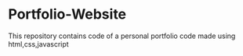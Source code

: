 # Portfolio-Website
This repository contains code of a personal portfolio code made using html,css,javascript

